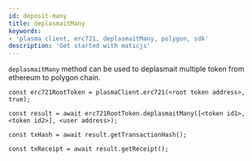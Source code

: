 ```yaml
---
id: deposit-many
title: deplasmaitMany
keywords: 
- 'plasma client, erc721, deplasmaitMany, polygon, sdk'
description: 'Get started with maticjs'
---
```


`deplasmaitMany` method can be used to deplasmait multiple token from ethereum to polygon chain.

```
const erc721RootToken = plasmaClient.erc721(<root token address>, true);

const result = await erc721RootToken.deplasmaitMany([<token id1>,<token id2>], <user address>);

const txHash = await result.getTransactionHash();

const txReceipt = await result.getReceipt();

```
